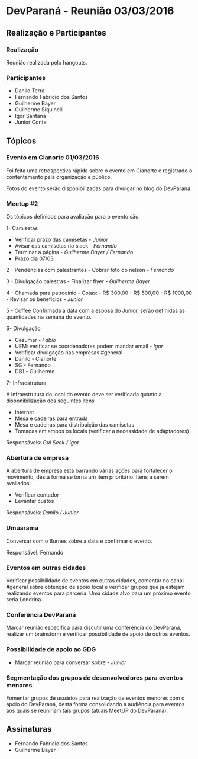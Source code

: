 # DevParaná - Reunião 03/03/2016

## Realização e Participantes
### Realização
Reunião realizada pelo hangouts.

### Participantes
- Danilo Terra
- Fernando Fabricio dos Santos
- Guilherme Bayer
- Guilherme Siquinelli
- Igor Santana
- Junior Conte

## Tópicos
### Evento em Cianorte 01/03/2016
Foi feita uma retrospectiva rápida sobre o evento em Cianorte e registrado o contentamento pela organização e público.

Fotos do evento serão disponibilizadas para divulgar no blog do DevParaná.

### Meetup #2
Os tópicos definidos para avaliação para o evento são:

1- Camisetas
 - Verificar prazo das camisetas - *Junior*
 - Avisar das camisetas no slack - *Fernando*
 - Terminar a página - *Guilherme Bayer / Fernando*
 - Prazo dia 07/03

2 - Pendências com palestrantes
    - Cobrar foto do nelson - *Fernando*

3 - Divulgação palestras
    - Finalizar flyer - *Guilherme Bayer*

4 - Chamada para patrocínio
    - Cotas:
        - R$  300,00
        - R$  500,00
        - R$ 1000,00
    - Revisar os benefícios - *Junior*

5 - Coffee
Confirmada a data com a esposa do Junior, serão definidas as quantidades na semana do evento.


6- Divulgação
 - Cesumar - *Fábio*
 - UEM: verificar se coordenadores podem mandar email - *Igor*
 - Verificar divulgação nas empresas #general
 - Danilo - Cianorte
 - SG - Fernando
 - DB1 - Guilherme

7- Infraestrutura

A infraestrutura do local do evento deve ser verificada quanto a disponibilização dos seguintes itens
 - Internet
 - Mesa e cadeiras para entrada
 - Mesa e cadeiras para distribuição das camisetas
 - Tomadas em ambos os locais (verificar a necessidade de adaptadores)

Responsáveis: *Gui Seek / Igor*
### Abertura de empresa
A abertura de empresa está barrando várias ações para fortalecer o movimento, desta forma se torna um item prioritário.
Itens a serem avaliados:
- Verificar contador
- Levantar custos

Responsáveis: *Danilo / Junior*

### Umuarama
Conversar com o Burnes sobre a data e confirmar o evento.

Responsável: Fernando


### Eventos em outras cidades
Verificar possibilidade de eventos em outras cidades, comentar no canal #general sobre obtenção de apoio local e verificar grupos que já estejam realizando eventos para parceria. Uma cidade alvo para um próximo evento seria Londrina.

### Conferência DevParaná
Marcar reunião específica para discutir uma conferência do DevParaná, realizar um brainstorm e verificar possibilidade de apoio de outros eventos.

### Possibilidade de apoio ao GDG
- Marcar reunião para conversar sobre - *Junior*

### Segmentação dos grupos de desenvolvedores para eventos menores
Fomentar grupos de usuários para realização de eventos menores com o apoio do DevParaná, desta forma consolidando a audiência para eventos aos quais se reuniriam tais grupos (atuais MeetUP do DevParaná).

## Assinaturas
- Fernando Fabricio dos Santos
- Guilherme Bayer
